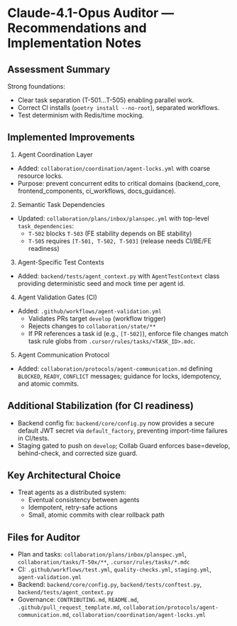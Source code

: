 # Claude-4.1-Opus Auditor — Recommendations and Implementation Notes

## Assessment Summary

Strong foundations:
- Clear task separation (T-501…T-505) enabling parallel work.
- Correct CI installs (`poetry install --no-root`), separated workflows.
- Test determinism with Redis/time mocking.

## Implemented Improvements

1) Agent Coordination Layer
- Added: `collaboration/coordination/agent-locks.yml` with coarse resource locks.
- Purpose: prevent concurrent edits to critical domains (backend_core, frontend_components, ci_workflows, docs_guidance).

2) Semantic Task Dependencies
- Updated: `collaboration/plans/inbox/planspec.yml` with top-level `task_dependencies`:
  - `T-502` blocks `T-503` (FE stability depends on BE stability)
  - `T-505` requires `[T-501, T-502, T-503]` (release needs CI/BE/FE readiness)

3) Agent-Specific Test Contexts
- Added: `backend/tests/agent_context.py` with `AgentTestContext` class providing deterministic seed and mock time per agent id.

4) Agent Validation Gates (CI)
- Added: `.github/workflows/agent-validation.yml`
  - Validates PRs target `develop` (workflow trigger)
  - Rejects changes to `collaboration/state/**`
  - If PR references a task id (e.g., `[T-502]`), enforce file changes match task rule globs from `.cursor/rules/tasks/<TASK_ID>.mdc`.

5) Agent Communication Protocol
- Added: `collaboration/protocols/agent-communication.md` defining `BLOCKED`, `READY`, `CONFLICT` messages; guidance for locks, idempotency, and atomic commits.

## Additional Stabilization (for CI readiness)
- Backend config fix: `backend/core/config.py` now provides a secure default JWT secret via `default_factory`, preventing import-time failures in CI/tests.
- Staging gated to push on `develop`; Collab Guard enforces base=develop, behind-check, and corrected size guard.

## Key Architectural Choice
- Treat agents as a distributed system:
  - Eventual consistency between agents
  - Idempotent, retry-safe actions
  - Small, atomic commits with clear rollback path

## Files for Auditor
- Plan and tasks: `collaboration/plans/inbox/planspec.yml`, `collaboration/tasks/T-50x/**`, `.cursor/rules/tasks/*.mdc`
- CI: `.github/workflows/test.yml`, `quality-checks.yml`, `staging.yml`, `agent-validation.yml`
- Backend: `backend/core/config.py`, `backend/tests/conftest.py`, `backend/tests/agent_context.py`
- Governance: `CONTRIBUTING.md`, `README.md`, `.github/pull_request_template.md`, `collaboration/protocols/agent-communication.md`, `collaboration/coordination/agent-locks.yml`
